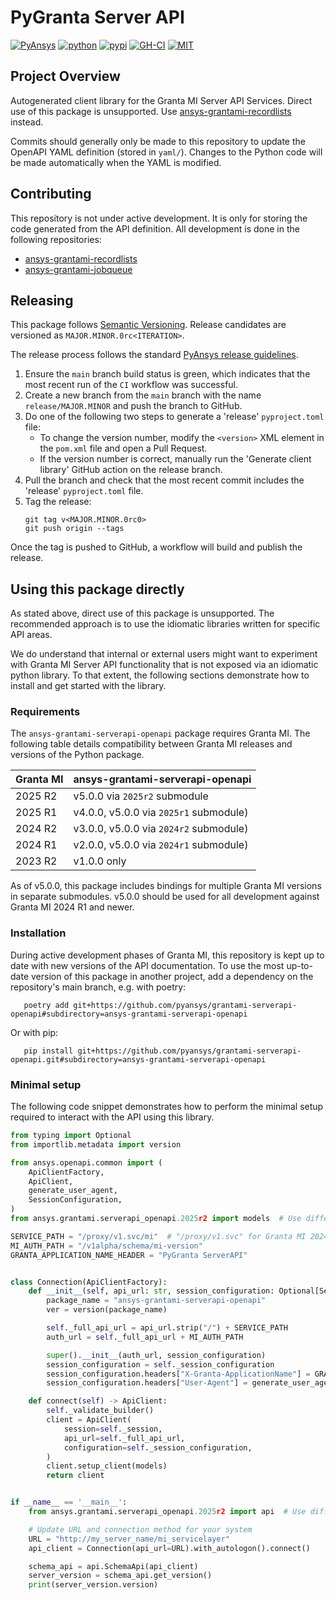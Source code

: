 # PyGranta Server API

[![PyAnsys](https://img.shields.io/badge/Py-Ansys-ffc107.svg?labelColor=black&logo=data:image/png;base64,iVBORw0KGgoAAAANSUhEUgAAABAAAAAQCAIAAACQkWg2AAABDklEQVQ4jWNgoDfg5mD8vE7q/3bpVyskbW0sMRUwofHD7Dh5OBkZGBgW7/3W2tZpa2tLQEOyOzeEsfumlK2tbVpaGj4N6jIs1lpsDAwMJ278sveMY2BgCA0NFRISwqkhyQ1q/Nyd3zg4OBgYGNjZ2ePi4rB5loGBhZnhxTLJ/9ulv26Q4uVk1NXV/f///////69du4Zdg78lx//t0v+3S88rFISInD59GqIH2esIJ8G9O2/XVwhjzpw5EAam1xkkBJn/bJX+v1365hxxuCAfH9+3b9/+////48cPuNehNsS7cDEzMTAwMMzb+Q2u4dOnT2vWrMHu9ZtzxP9vl/69RVpCkBlZ3N7enoDXBwEAAA+YYitOilMVAAAAAElFTkSuQmCC)](https://docs.pyansys.com/)
[![python](https://img.shields.io/pypi/pyversions/ansys-grantami-serverapi-openapi?logo=pypi)](https://pypi.org/project/ansys-grantami-serverapi-openapi/)
[![pypi](https://img.shields.io/pypi/v/ansys-grantami-serverapi-openapi.svg?logo=python&logoColor=white)](https://pypi.org/project/ansys-grantami-serverapi-openapi/)
[![GH-CI](https://github.com/pyansys/grantami-serverapi-openapi/actions/workflows/build_and_test_library.yml/badge.svg)](https://github.com/pyansys/grantami-serverapi-openapi/actions/workflows/build_and_test_library.yml)
[![MIT](https://img.shields.io/badge/License-MIT-yellow.svg)](https://opensource.org/licenses/MIT)


## Project Overview

Autogenerated client library for the Granta MI Server API Services. Direct use
of this package is unsupported. Use [ansys-grantami-recordlists](https://github.com/pyansys/grantami-recordlists)
instead.

Commits should generally only be made to this repository to update the OpenAPI
YAML definition (stored in ``yaml/``). Changes to the Python code will be made
automatically when the YAML is modified.


## Contributing

This repository is not under active development. It is only for storing the code generated from the API
definition. All development is done in the following repositories:

- [ansys-grantami-recordlists](https://github.com/pyansys/grantami-recordlists)
- [ansys-grantami-jobqueue](https://github.com/pyansys/grantami-jobqueue)


## Releasing

This package follows [Semantic Versioning](https://semver.org/). Release candidates are versioned as ``MAJOR.MINOR.0rc<ITERATION>``.

The release process follows the standard [PyAnsys release guidelines](https://dev.docs.pyansys.com/how-to/releasing.html).

1. Ensure the ``main`` branch build status is green, which indicates that the most recent run of the ``CI`` workflow was successful.
2. Create a new branch from the ``main`` branch with the name ``release/MAJOR.MINOR`` and push the branch to GitHub.
3. Do one of the following two steps to generate a 'release' `pyproject.toml` file:
   * To change the version number, modify the ``<version>`` XML element in the ``pom.xml`` file and open a Pull Request.
   * If the version number is correct, manually run the 'Generate client library' GitHub action on the release branch.
4. Pull the branch and check that the most recent commit includes the 'release' `pyproject.toml` file.
5. Tag the release:
   ```console
   git tag v<MAJOR.MINOR.0rc0>
   git push origin --tags
   ```

Once the tag is pushed to GitHub, a workflow will build and publish the release.


## Using this package directly

As stated above, direct use of this package is unsupported. The recommended approach is to use the idiomatic
libraries written for specific API areas.

We do understand that internal or external users might want to experiment with Granta MI Server API functionality that
is not exposed via an idiomatic python library. To that extent, the following sections demonstrate how to install and
get started with the library.

### Requirements
The `ansys-grantami-serverapi-openapi` package requires Granta MI. The following table details compatibility between
Granta MI releases and versions of the Python package.

| Granta MI | ansys-grantami-serverapi-openapi       |
|-----------|----------------------------------------|
| 2025 R2   | v5.0.0 via `2025r2` submodule          |
| 2025 R1   | v4.0.0, v5.0.0 via `2025r1` submodule) |
| 2024 R2   | v3.0.0, v5.0.0 via `2024r2` submodule) |
| 2024 R1   | v2.0.0, v5.0.0 via `2024r1` submodule) |
| 2023 R2   | v1.0.0 only                            |

As of v5.0.0, this package includes bindings for multiple Granta MI versions in separate submodules. v5.0.0 should
be used for all development against Granta MI 2024 R1 and newer.

### Installation

During active development phases of Granta MI, this repository is kept up to date with new versions of the API
documentation. To use the most up-to-date version of this package in another project, add a dependency on the
repository's main branch, e.g. with poetry:

```console
   poetry add git+https://github.com/pyansys/grantami-serverapi-openapi#subdirectory=ansys-grantami-serverapi-openapi
```

Or with pip:

```console
   pip install git+https://github.com/pyansys/grantami-serverapi-openapi.git#subdirectory=ansys-grantami-serverapi-openapi
```

### Minimal setup
The following code snippet demonstrates how to perform the minimal setup required to interact with the API using this
library.

```python
from typing import Optional
from importlib.metadata import version

from ansys.openapi.common import (
    ApiClientFactory,
    ApiClient,
    generate_user_agent,
    SessionConfiguration,
)
from ansys.grantami.serverapi_openapi.2025r2 import models  # Use different bindings with a different submodule, e.g. 2024r2

SERVICE_PATH = "/proxy/v1.svc/mi"  # "/proxy/v1.svc" for Granta MI 2024 R1 and older
MI_AUTH_PATH = "/v1alpha/schema/mi-version"
GRANTA_APPLICATION_NAME_HEADER = "PyGranta ServerAPI"


class Connection(ApiClientFactory):
    def __init__(self, api_url: str, session_configuration: Optional[SessionConfiguration] = None) -> None:
        package_name = "ansys-grantami-serverapi-openapi"
        ver = version(package_name)

        self._full_api_url = api_url.strip("/") + SERVICE_PATH
        auth_url = self._full_api_url + MI_AUTH_PATH

        super().__init__(auth_url, session_configuration)
        session_configuration = self._session_configuration
        session_configuration.headers["X-Granta-ApplicationName"] = GRANTA_APPLICATION_NAME_HEADER
        session_configuration.headers["User-Agent"] = generate_user_agent(package_name, ver)

    def connect(self) -> ApiClient:
        self._validate_builder()
        client = ApiClient(
            session=self._session,
            api_url=self._full_api_url,
            configuration=self._session_configuration,
        )
        client.setup_client(models)
        return client


if __name__ == '__main__':
    from ansys.grantami.serverapi_openapi.2025r2 import api  # Use different bindings with a different submodule, e.g. 2024r2

    # Update URL and connection method for your system
    URL = "http://my_server_name/mi_servicelayer"
    api_client = Connection(api_url=URL).with_autologon().connect()

    schema_api = api.SchemaApi(api_client)
    server_version = schema_api.get_version()
    print(server_version.version)
```
